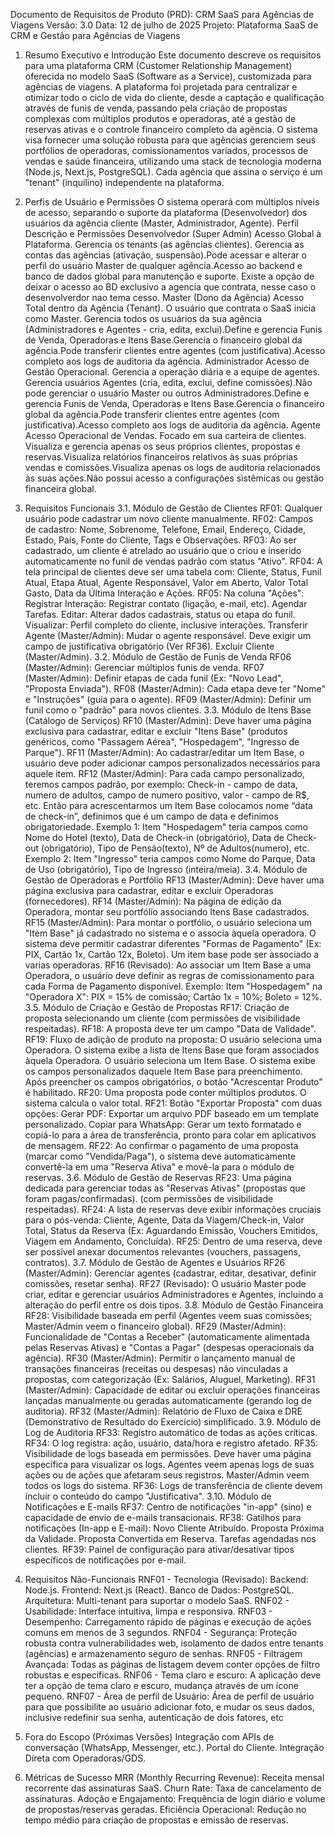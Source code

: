 Documento de Requisitos de Produto (PRD): CRM SaaS para Agências de Viagens
Versão: 3.0
Data: 12 de julho de 2025
Projeto: Plataforma SaaS de CRM e Gestão para Agências de Viagens
1. Resumo Executivo e Introdução
Este documento descreve os requisitos para uma plataforma CRM (Customer Relationship Management) oferecida no modelo SaaS (Software as a Service), customizada para agências de viagens. A plataforma foi projetada para centralizar e otimizar todo o ciclo de vida do cliente, desde a captação e qualificação através de funis de venda, passando pela criação de propostas complexas com múltiplos produtos e operadoras, até a gestão de reservas ativas e o controle financeiro completo da agência.
O sistema visa fornecer uma solução robusta para que agências gerenciem seus portfólios de operadoras, comissionamentos variados, processos de vendas e saúde financeira, utilizando uma stack de tecnologia moderna (Node.js, Next.js, PostgreSQL). Cada agência que assina o serviço é um "tenant" (inquilino) independente na plataforma.
2. Perfis de Usuário e Permissões
O sistema operará com múltiplos níveis de acesso, separando o suporte da plataforma (Desenvolvedor) dos usuários da agência cliente (Master, Administrador, Agente).
Perfil
Descrição e Permissões
Desenvolvedor (Super Admin)
Acesso Global à Plataforma. Gerencia os tenants (as agências clientes).
Gerencia as contas das agências (ativação, suspensão).Pode acessar e alterar o perfil do usuário Master de qualquer agência.Acesso ao backend e banco de dados global para manutenção e suporte. Existe a opção de deixar o acesso ao BD exclusivo a agencia que contrata, nesse caso o desenvolverdor nao tema cesso.
Master (Dono da Agência)
Acesso Total dentro da Agência (Tenant). O usuário que contrata o SaaS inicia como Master.
Gerencia todos os usuários da sua agência (Administradores e Agentes - cria, edita, exclui).Define e gerencia Funis de Venda, Operadoras e Itens Base.Gerencia o financeiro global da agência.Pode transferir clientes entre agentes (com justificativa).Acesso completo aos logs de auditoria da agência.
Administrador
Acesso de Gestão Operacional. Gerencia a operação diária e a equipe de agentes.
Gerencia usuários Agentes (cria, edita, exclui, define comissões).Não pode gerenciar o usuário Master ou outros Administradores.Define e gerencia Funis de Venda, Operadoras e Itens Base.Gerencia o financeiro global da agência.Pode transferir clientes entre agentes (com justificativa).Acesso completo aos logs de auditoria da agência.
Agente
Acesso Operacional de Vendas. Focado em sua carteira de clientes.
Visualiza e gerencia apenas os seus próprios clientes, propostas e reservas.Visualiza relatórios financeiros relativos às suas próprias vendas e comissões.Visualiza apenas os logs de auditoria relacionados às suas ações.Não possui acesso a configurações sistêmicas ou gestão financeira global.

3. Requisitos Funcionais
3.1. Módulo de Gestão de Clientes
RF01: Qualquer usuário pode cadastrar um novo cliente manualmente.
RF02: Campos de cadastro: Nome, Sobrenome, Telefone, Email, Endereço, Cidade, Estado, País, Fonte do Cliente, Tags e Observações.
RF03: Ao ser cadastrado, um cliente é atrelado ao usuário que o criou e inserido automaticamente no funil de vendas padrão com status "Ativo".
RF04: A tela principal de clientes deve ser uma tabela com: Cliente, Status, Funil Atual, Etapa Atual, Agente Responsável, Valor em Aberto, Valor Total Gasto, Data da Última Interação e Ações.
RF05: Na coluna "Ações":
Registrar Interação: Registrar contato (ligação, e-mail, etc).
Agendar Tarefas.
Editar: Alterar dados cadastrais, status ou etapa do funil.
Visualizar: Perfil completo do cliente, inclusive interações.
Transferir Agente (Master/Admin): Mudar o agente responsável. Deve exigir um campo de justificativa obrigatório (Ver RF36).
Excluir Cliente (Master/Admin).
3.2. Módulo de Gestão de Funis de Venda
RF06 (Master/Admin): Gerenciar múltiplos funis de venda.
RF07 (Master/Admin): Definir etapas de cada funil (Ex: "Novo Lead", "Proposta Enviada").
RF08 (Master/Admin): Cada etapa deve ter "Nome" e "Instruções" (guia para o agente).
RF09 (Master/Admin): Definir um funil como o "padrão" para novos clientes.
3.3. Módulo de Itens Base (Catálogo de Serviços)
RF10 (Master/Admin): Deve haver uma página exclusiva para cadastrar, editar e excluir "Itens Base" (produtos genéricos, como "Passagem Aérea", "Hospedagem", "Ingresso de Parque").
RF11 (Master/Admin): Ao cadastrar/editar um Item Base, o usuário deve poder adicionar campos personalizados necessários para aquele item.
RF12 (Master/Admin): Para cada campo personalizado, teremos campos padrão, por exemplo: Check-in - campo de data, numero de adultos, campo de numero positivo, valor - campo de R$, etc. Então para acrescentarmos um Item Base colocamos nome “data de check-in”, definimos que é um campo de data e definimos obrigatoriedade.
Exemplo 1: Item "Hospedagem" teria campos como Nome do Hotel (texto), Data de Check-in (obrigatório), Data de Check-out (obrigatório), Tipo de Pensão(texto), Nº de Adultos(numero), etc.
Exemplo 2: Item "Ingresso" teria campos como Nome do Parque, Data de Uso (obrigatório), Tipo de Ingresso (inteira/meia).
3.4. Módulo de Gestão de Operadoras e Portfólio
RF13 (Master/Admin): Deve haver uma página exclusiva para cadastrar, editar e excluir Operadoras (fornecedores).
RF14 (Master/Admin): Na página de edição da Operadora, montar seu portfólio associando Itens Base cadastrados.
RF15 (Master/Admin): Para montar o portfólio, o usuário seleciona um "Item Base" já cadastrado no sistema e o associa àquela operadora. O sistema deve permitir cadastrar diferentes "Formas de Pagamento" (Ex: PIX, Cartão 1x, Cartão 12x, Boleto). Um item base pode ser associado a varias operadoras.
RF16 (Revisado): Ao associar um Item Base a uma Operadora, o usuário deve definir as regras de comissionamento para cada Forma de Pagamento disponível.
Exemplo: Item "Hospedagem" na "Operadora X": PIX = 15% de comissão; Cartão 1x = 10%; Boleto = 12%.
3.5. Módulo de Criação e Gestão de Propostas
RF17: Criação de proposta selecionando um cliente (com permissões de visibilidade respeitadas).
RF18: A proposta deve ter um campo "Data de Validade".
RF19: Fluxo de adição de produto na proposta:
O usuário seleciona uma Operadora.
O sistema exibe a lista de Itens Base que foram associados àquela Operadora.
O usuário seleciona um Item Base.
O sistema exibe os campos personalizados daquele Item Base para preenchimento.
Após preencher os campos obrigatórios, o botão "Acrescentar Produto" é habilitado.
RF20: Uma proposta pode conter múltiplos produtos. O sistema calcula o valor total.
RF21: Botão "Exportar Proposta" com duas opções:
Gerar PDF: Exportar um arquivo PDF baseado em um template personalizado.
Copiar para WhatsApp: Gerar um texto formatado e copiá-lo para a área de transferência, pronto para colar em aplicativos de mensagem.
RF22: Ao confirmar o pagamento de uma proposta (marcar como "Vendida/Paga"), o sistema deve automaticamente convertê-la em uma "Reserva Ativa" e movê-la para o módulo de reservas.
3.6. Módulo de Gestão de Reservas
RF23: Uma página dedicada para gerenciar todas as "Reservas Ativas" (propostas que foram pagas/confirmadas). (com permissões de visibilidade respeitadas).
RF24: A lista de reservas deve exibir informações cruciais para o pós-venda: Cliente, Agente, Data da Viagem/Check-in, Valor Total, Status da Reserva (Ex: Aguardando Emissão, Vouchers Emitidos, Viagem em Andamento, Concluída).
RF25: Dentro de uma reserva, deve ser possível anexar documentos relevantes (vouchers, passagens, contratos).
3.7. Módulo de Gestão de Agentes e Usuários
RF26 (Master/Admin): Gerenciar agentes (cadastrar, editar, desativar, definir comissões, resetar senha).
RF27 (Revisado): O usuário Master pode criar, editar e gerenciar usuários Administradores e Agentes, incluindo a alteração do perfil entre os dois tipos.
3.8. Módulo de Gestão Financeira
RF28: Visibilidade baseada em perfil (Agentes veem suas comissões; Master/Admin veem o financeiro global).
RF29 (Master/Admin): Funcionalidade de "Contas a Receber" (automaticamente alimentada pelas Reservas Ativas) e "Contas a Pagar" (despesas operacionais da agência).
RF30 (Master/Admin): Permitir o lançamento manual de transações financeiras (receitas ou despesas) não vinculadas a propostas, com categorização (Ex: Salários, Aluguel, Marketing).
RF31 (Master/Admin): Capacidade de editar ou excluir operações financeiras lançadas manualmente ou geradas automaticamente (gerando log de auditoria).
RF32 (Master/Admin): Relatório de Fluxo de Caixa e DRE (Demonstrativo de Resultado do Exercício) simplificado.
3.9. Módulo de Log de Auditoria
RF33: Registro automático de todas as ações críticas.
RF34: O log registra: ação, usuário, data/hora e registro afetado.
RF35: Visibilidade de logs baseada em permissões. Deve haver uma página específica para visualizar os logs.
Agentes veem apenas logs de suas ações ou de ações que afetaram seus registros.
Master/Admin veem todos os logs do sistema.
RF36: Logs de transferência de cliente devem incluir o conteúdo do campo "Justificativa".
3.10. Módulo de Notificações e E-mails
RF37: Centro de notificações "in-app" (sino) e capacidade de envio de e-mails transacionais.
RF38: Gatilhos para notificações (In-app e E-mail):
Novo Cliente Atribuído.
Proposta Próxima da Validade.
Proposta Convertida em Reserva.
Tarefas agendadas nos clientes.
RF39: Painel de configuração para ativar/desativar tipos específicos de notificações por e-mail.
4. Requisitos Não-Funcionais
RNF01 - Tecnologia (Revisado):
Backend: Node.js.
Frontend: Next.js (React).
Banco de Dados: PostgreSQL.
Arquitetura: Multi-tenant para suportar o modelo SaaS.
RNF02 - Usabilidade: Interface intuitiva, limpa e responsiva.
RNF03 - Desempenho: Carregamento rápido de páginas e execução de ações comuns em menos de 3 segundos.
RNF04 - Segurança: Proteção robusta contra vulnerabilidades web, isolamento de dados entre tenants (agências) e armazenamento seguro de senhas.
RNF05 - Filtragem Avançada: Todas as páginas de listagem devem conter opções de filtro robustas e específicas.
RNF06 - Tema claro e escuro: A aplicação deve ter a opção de tema claro e escuro, mudança através de um ícone pequeno.
RNF07 - Área de perfil de Usuário: Área de perfil de usuário para que possibilite ao usuário adicionar foto, e mudar os seus dados, inclusive redefinir sua senha, autenticação de dois fatores, etc
5. Fora do Escopo (Próximas Versões)
Integração com APIs de conversação (WhatsApp, Messenger, etc.).
Portal do Cliente.
Integração Direta com Operadoras/GDS.
6. Métricas de Sucesso
MRR (Monthly Recurring Revenue): Receita mensal recorrente das assinaturas SaaS.
Churn Rate: Taxa de cancelamento de assinaturas.
Adoção e Engajamento: Frequência de login diário e volume de propostas/reservas geradas.
Eficiência Operacional: Redução no tempo médio para criação de propostas e emissão de reservas.

